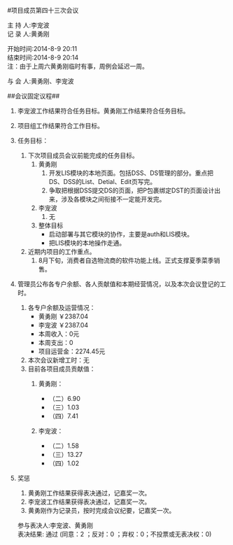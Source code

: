 #项目成员第四十三次会议

主 持 人:李宠波    
记 录 人:黄勇刚   

开始时间:2014-8-9 20:11  
结束时间:2014-8-9 20:14  
注：由于上周六黄勇刚临时有事，周例会延迟一周。

与 会 人:黄勇刚、李宠波  

##会议固定议程##
1. 李宠波工作结果符合任务目标。黄勇刚工作结果符合任务目标。
2. 项目组工作结果符合工作目标。
3. 任务目标：
	1. 下次项目成员会议前能完成的任务目标。
		1. 黄勇刚
			1. 开发LIS模块的本地页面。包括DSS、DS管理的部分。重点把DS、DSS的List、Detial、Edit页写完。
			2. 争取把根据DSS提交DS的页面，把P包裹绑定DST的页面设计出来，涉及各模块之间衔接不一定能开发完。
		2. 李宠波
			1. 无
		3. 整体目标
			- 启动部署与其它模块的协作，主要是auth和LIS模块。
			- 把LIS模块的本地操作走通。
	2. 近期内项目的工作重点。
		1. 8月下旬，消费者自选物流商的软件功能上线。正式支撑夏季菜季销售。
		
5. 管理员公布各专户余额、各人贡献值和本期经营情况，以及本次会议登记的工时。
	1. 各专户余额及运营情况：
		- 黄勇刚 ￥2387.04
		- 李宠波 ￥2387.04
		- 本周收入：0元
		- 本周支出：0
		- 项目运营金：2274.45元
	2. 本次会议新增工时：无
	3. 目前各项目成员贡献值：
		1. 黄勇刚：
			- （二）6.90
			- （三）1.03
			- （四）7.41

		2. 李宠波：
			- （二）1.58
			- （三）13.27
			- （四）1.02

6. 奖惩
	1. 黄勇刚工作结果获得表决通过，记嘉奖一次。
	2. 李宠波工作结果获得表决通过，记嘉奖一次。
	3. 黄勇刚作为记录员，按时完成会议纪要，记嘉奖一次。
 
	参与表决人:李宠波、黄勇刚  
	表决结果: 通过 (同意：2 ；反对：0 ；弃权：0；不投票或无表决权：0)  
